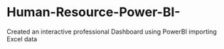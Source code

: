 # Human-Resource-Power-BI-
Created an interactive professional Dashboard using PowerBI importing Excel data 
